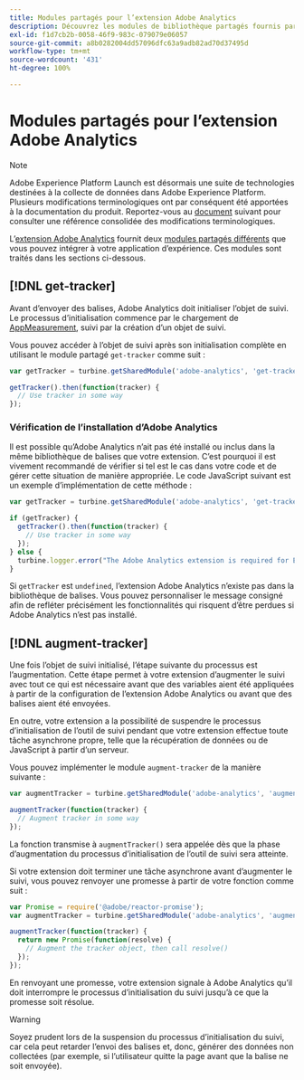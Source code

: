 ```yaml
---
title: Modules partagés pour l’extension Adobe Analytics
description: Découvrez les modules de bibliothèque partagés fournis par lʼextension de balise Adobe Analytics dans Adobe Experience Platform.
exl-id: f1d7cb2b-0058-46f9-983c-079079e06057
source-git-commit: a8b0282004dd57096dfc63a9adb82ad70d37495d
workflow-type: tm+mt
source-wordcount: '431'
ht-degree: 100%

---
```


# Modules partagés pour l’extension Adobe Analytics

>[!NOTE]
>
>Adobe Experience Platform Launch est désormais une suite de technologies destinées à la collecte de données dans Adobe Experience Platform. Plusieurs modifications terminologiques ont par conséquent été apportées à la documentation du produit. Reportez-vous au [document](../../../term-updates.md) suivant pour consulter une référence consolidée des modifications terminologiques.

L’[extension Adobe Analytics](./overview.md) fournit deux [modules partagés différents](../../../extension-dev/web/shared.md) que vous pouvez intégrer à votre application d’expérience. Ces modules sont traités dans les sections ci-dessous.

## [!DNL get-tracker]

Avant d’envoyer des balises, Adobe Analytics doit initialiser l’objet de suivi. Le processus d’initialisation commence par le chargement de [AppMeasurement](https://experienceleague.adobe.com/docs/analytics/implementation/js/overview.html?lang=fr), suivi par la création d’un objet de suivi.

Vous pouvez accéder à l’objet de suivi après son initialisation complète en utilisant le module partagé `get-tracker` comme suit :

```js
var getTracker = turbine.getSharedModule('adobe-analytics', 'get-tracker');

getTracker().then(function(tracker) {
  // Use tracker in some way
});
```

### Vérification de l’installation d’Adobe Analytics

Il est possible quʼAdobe Analytics nʼait pas été installé ou inclus dans la même bibliothèque de balises que votre extension. C’est pourquoi il est vivement recommandé de vérifier si tel est le cas dans votre code et de gérer cette situation de manière appropriée. Le code JavaScript suivant est un exemple d’implémentation de cette méthode :

```js
var getTracker = turbine.getSharedModule('adobe-analytics', 'get-tracker');

if (getTracker) {
  getTracker().then(function(tracker) {
    // Use tracker in some way
  });
} else {
  turbine.logger.error("The Adobe Analytics extension is required for Extension XYZ to function properly.");
}
```

Si `getTracker` est `undefined`, lʼextension Adobe Analytics nʼexiste pas dans la bibliothèque de balises. Vous pouvez personnaliser le message consigné afin de refléter précisément les fonctionnalités qui risquent d’être perdues si Adobe Analytics n’est pas installé.


## [!DNL augment-tracker]

Une fois l’objet de suivi initialisé, l’étape suivante du processus est l’augmentation. Cette étape permet à votre extension dʼaugmenter le suivi avec tout ce qui est nécessaire avant que des variables aient été appliquées à partir de la configuration de lʼextension Adobe Analytics ou avant que des balises aient été envoyées.

En outre, votre extension a la possibilité de suspendre le processus d’initialisation de l’outil de suivi pendant que votre extension effectue toute tâche asynchrone propre, telle que la récupération de données ou de JavaScript à partir d’un serveur.

Vous pouvez implémenter le module `augment-tracker` de la manière suivante :

```js
var augmentTracker = turbine.getSharedModule('adobe-analytics', 'augment-tracker');

augmentTracker(function(tracker) {
  // Augment tracker in some way
});
```

La fonction transmise à `augmentTracker()` sera appelée dès que la phase d’augmentation du processus d’initialisation de l’outil de suivi sera atteinte.

Si votre extension doit terminer une tâche asynchrone avant d’augmenter le suivi, vous pouvez renvoyer une promesse à partir de votre fonction comme suit :

```js
var Promise = require('@adobe/reactor-promise');
var augmentTracker = turbine.getSharedModule('adobe-analytics', 'augment-tracker');

augmentTracker(function(tracker) {
  return new Promise(function(resolve) {
    // Augment the tracker object, then call resolve()
  });
});
```

En renvoyant une promesse, votre extension signale à Adobe Analytics qu’il doit interrompre le processus d’initialisation du suivi jusqu’à ce que la promesse soit résolue.

>[!WARNING]
>
>Soyez prudent lors de la suspension du processus d’initialisation du suivi, car cela peut retarder l’envoi des balises et, donc, générer des données non collectées (par exemple, si l’utilisateur quitte la page avant que la balise ne soit envoyée).
